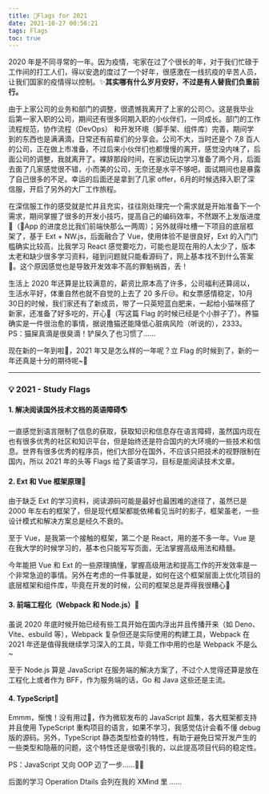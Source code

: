 ```yaml
---
title: 🍭Flags for 2021
date: 2021-10-27 00:56:21
tags: Flags
toc: true
---
```



2020 年是不同寻常的一年。因为疫情，宅家在过了个很长的年，对于我们忙碌于工作间的打工人们，得以安逸的度过了一个好年，很感激在一线抗疫的辛苦人员，让我们国家的疫情得以控制。✨**其实哪有什么岁月安好，不过是有人替我们负重前行。**


由于上家公司的业务和部门的调整，很遗憾我离开了上家的公司😶。这是我毕业后第一家入职的公司，期间还有很多同期入职的小伙伴们，一同成长。部门的工作流程规范，协作流程（DevOps） 和开发环境（脚手架、组件库）完善，期间学到的东西也是满满滴，日常还有前辈们的分享会。公司不大，当时还是个 7,8 百人的公司，正在做上市准备，不过后来小伙伴们也都慢慢的离开，感觉没内味了，后面公司的调整，我就离开了。裸辞那段时间，在家边玩边学习准备了两个月，后面去面了几家感觉很不错，小而美的公司，无奈还是水平不够吧，面试期间也是暴露了自己很多的不足。幸运的后面还是拿到了几家 offer，6月的时候选择入职了深信服，开启了另外的大厂工作旅程。


在深信服工作的感受就是忙并且充实，往往刚处理完一个需求就是开始准备下一个需求，期间掌握了很多的开发小技巧，提高自己的编码效率，不然跟不上发版进度🙈（💬App 的进度总比我们前端快那么一两周）；另外就得吐槽一下项目的底层框架了，基于 Ext + NW.js，后面融合了 Vue，使用体验不是很良好，Ext 的入门门槛确实比较高，比我学习 React 感觉要吃力，可能也是现在用的人太少了，版本太老和缺少很多学习资料，碰到问题就只能看源码了，网上基本找不到什么答案👀。这个原因感觉也是导致开发效率不高的罪魁祸首，丢！


生活上 2020 年还算是比较满意的，薪资比原本高了许多，公司福利还算阔以，生活水平好，体重自然也就不自觉的上去了 20 多斤😒。和女票感情稳定，10月30日的时候，我们家还有了新成员，带了一只英短蓝白肥来，一起给小猫咪搭了新家，还准备了好多吃的，开心🤗（写这篇 Flag 的时候已经是个小胖子了）。养猫确实是一件很治愈的事情，据说撸猫还能降低心脏病风险（听说的），2333。PS：猫屎真滴是很臭滴！铲屎久了也习惯了......


现在新的一年到啦🎉，2021 年又是怎么样的一年呢？立 Flag 的时候到了，新的一年还真是十分的期待呢~💖

---

### 💡 2021 - Study Flags
#### 1. 解决阅读国外技术文档的英语障碍🌎


一直感觉到语言限制了信息的获取，获取知识和信息存在语言障碍，虽然国内现在也有很多优秀的社区和知识平台，但是始终还是符合国内的大环境的一些技术和信息。世界有很多优秀的程序员，他们大部分在国外，不应该只把技术的视野限制在国内，所以 2021 年的头等 Flags 给了英语学习，目标是能阅读技术文章。


#### 2. Ext 和 Vue 框架原理🔫


由于缺乏 Ext 的学习资料，阅读源码可能是最好也最困难的途径了，虽然已是 2000 年左右的框架了，但是现代框架都能依稀看见当时的影子，框架虽老，一些设计模式和解决方案总是经久不衰的。


至于 Vue，是我第一个接触的框架，第二个是 React，用的差不多一年。Vue 是在我大学的时候学习的，基本也只能写写页面，无法掌握高级用法和精髓。


今年能把 Vue 和 Ext 的一些原理搞懂，掌握高级用法和提高工作的开发效率是一个非常急迫的事情。另外在考虑的一件事就是，如何在这个框架层面上优化项目的底层框架和组件库，毕竟在开发的时候，公司的框架总是弄得我很糟心🤡


#### 3. 前端工程化（Webpack 和 Node.js）🔨


虽说 2020 年底时候开始已经有些工具开始在国内浮出并且传播开来（如 Deno、Vite、esbuild 等），Webpack 复杂但还是实际使用的构建工具，Webpack 在 2021 年还是值得我继续学习深入的工具，毕竟工作中用的也是 Webpack 不是么~


至于 Node.js 算是 JavaScript 在服务端的解决方案了，不过个人觉得还算是放在工程化上或者作为 BFF，作为服务端的话，Go 和 Java 这些还是主流。


#### 4. TypeScript💬


Emmm，惭愧！没有用过😬，作为微软发布的 JavaScript 超集，各大框架都支持并且使用 TypeScript 重构项目的语言，如果不学习，我感觉估计会看不懂 debug 版的源码。另外，TypeScript 静态类型检查的特性，有助于避免日常开发产生的一些类型和隐蔽的问题，这个特性还是很吸引我的，以此提高项目代码的稳定性。


PS：JavaScript 又向 OOP 迈了一步......🏃‍♀️




后面的学习 Operation Dtails 会列在我的 XMind 里 ......




